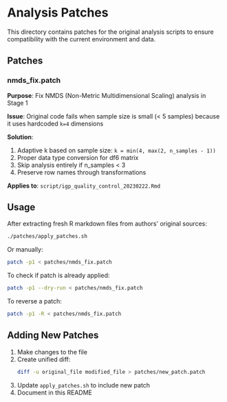 # Analysis Patches

This directory contains patches for the original analysis scripts to ensure compatibility with the current environment and data.

## Patches

### nmds_fix.patch

**Purpose**: Fix NMDS (Non-Metric Multidimensional Scaling) analysis in Stage 1

**Issue**: Original code fails when sample size is small (< 5 samples) because it uses hardcoded `k=4` dimensions

**Solution**:
1. Adaptive k based on sample size: `k = min(4, max(2, n_samples - 1))`
2. Proper data type conversion for df6 matrix
3. Skip analysis entirely if n_samples < 3
4. Preserve row names through transformations

**Applies to**: `script/igp_quality_control_20230222.Rmd`

## Usage

After extracting fresh R markdown files from authors' original sources:

```bash
./patches/apply_patches.sh
```

Or manually:

```bash
patch -p1 < patches/nmds_fix.patch
```

To check if patch is already applied:

```bash
patch -p1 --dry-run < patches/nmds_fix.patch
```

To reverse a patch:

```bash
patch -p1 -R < patches/nmds_fix.patch
```

## Adding New Patches

1. Make changes to the file
2. Create unified diff:
   ```bash
   diff -u original_file modified_file > patches/new_patch.patch
   ```
3. Update `apply_patches.sh` to include new patch
4. Document in this README
